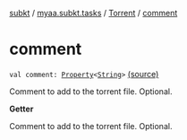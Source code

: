 [subkt](../../index.md) / [myaa.subkt.tasks](../index.md) / [Torrent](index.md) / [comment](./comment.md)

# comment

`val comment: `[`Property`](https://docs.gradle.org/current/javadoc/org/gradle/api/provider/Property.html)`<`[`String`](https://kotlinlang.org/api/latest/jvm/stdlib/kotlin/-string/index.html)`>` [(source)](https://github.com/Myaamori/SubKt/blob/0.1.11/src/main/kotlin/myaa/subkt/tasks/tasks.kt#L679)

Comment to add to the torrent file. Optional.

**Getter**

Comment to add to the torrent file. Optional.

